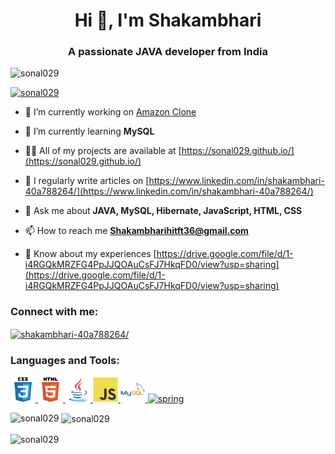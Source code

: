 <h1 align="center">Hi 👋, I'm Shakambhari</h1>
<h3 align="center">A passionate JAVA developer from India</h3>

<p align="left"> <img src="https://komarev.com/ghpvc/?username=sonal029&label=Profile%20views&color=0e75b6&style=flat" alt="sonal029" /> </p>

<p align="left"> <a href="https://github.com/ryo-ma/github-profile-trophy"><img src="https://github-profile-trophy.vercel.app/?username=sonal029" alt="sonal029" /></a> </p>

- 🔭 I’m currently working on [Amazon Clone](https://lustrous-gumption-92216f.netlify.app/index.html)

- 🌱 I’m currently learning **MySQL**

- 👨‍💻 All of my projects are available at [https://sonal029.github.io/](https://sonal029.github.io/)

- 📝 I regularly write articles on [https://www.linkedin.com/in/shakambhari-40a788264/](https://www.linkedin.com/in/shakambhari-40a788264/)

- 💬 Ask me about **JAVA, MySQL, Hibernate, JavaScript, HTML, CSS**

- 📫 How to reach me **Shakambharihitft36@gmail.com**

- 📄 Know about my experiences [https://drive.google.com/file/d/1-i4RGQkMRZFG4PpJJQOAuCsFJ7HkqFD0/view?usp=sharing](https://drive.google.com/file/d/1-i4RGQkMRZFG4PpJJQOAuCsFJ7HkqFD0/view?usp=sharing)

<h3 align="left">Connect with me:</h3>
<p align="left">
<a href="https://linkedin.com/in/shakambhari-40a788264/" target="blank"><img align="center" src="https://raw.githubusercontent.com/rahuldkjain/github-profile-readme-generator/master/src/images/icons/Social/linked-in-alt.svg" alt="shakambhari-40a788264/" height="30" width="40" /></a>
</p>

<h3 align="left">Languages and Tools:</h3>
<p align="left"> <a href="https://www.w3schools.com/css/" target="_blank" rel="noreferrer"> <img src="https://raw.githubusercontent.com/devicons/devicon/master/icons/css3/css3-original-wordmark.svg" alt="css3" width="40" height="40"/> </a> <a href="https://www.w3.org/html/" target="_blank" rel="noreferrer"> <img src="https://raw.githubusercontent.com/devicons/devicon/master/icons/html5/html5-original-wordmark.svg" alt="html5" width="40" height="40"/> </a> <a href="https://www.java.com" target="_blank" rel="noreferrer"> <img src="https://raw.githubusercontent.com/devicons/devicon/master/icons/java/java-original.svg" alt="java" width="40" height="40"/> </a> <a href="https://developer.mozilla.org/en-US/docs/Web/JavaScript" target="_blank" rel="noreferrer"> <img src="https://raw.githubusercontent.com/devicons/devicon/master/icons/javascript/javascript-original.svg" alt="javascript" width="40" height="40"/> </a> <a href="https://www.mysql.com/" target="_blank" rel="noreferrer"> <img src="https://raw.githubusercontent.com/devicons/devicon/master/icons/mysql/mysql-original-wordmark.svg" alt="mysql" width="40" height="40"/> </a> <a href="https://spring.io/" target="_blank" rel="noreferrer"> <img src="https://www.vectorlogo.zone/logos/springio/springio-icon.svg" alt="spring" width="40" height="40"/> </a> </p>

<p><img align="left" src="https://github-readme-stats.vercel.app/api/top-langs?username=sonal029&show_icons=true&locale=en&layout=compact" alt="sonal029" /></p>

<p>&nbsp;<img align="center" src="https://github-readme-stats.vercel.app/api?username=sonal029&show_icons=true&locale=en" alt="sonal029" /></p>

<p><img align="center" src="https://github-readme-streak-stats.herokuapp.com/?user=sonal029&" alt="sonal029" /></p>
